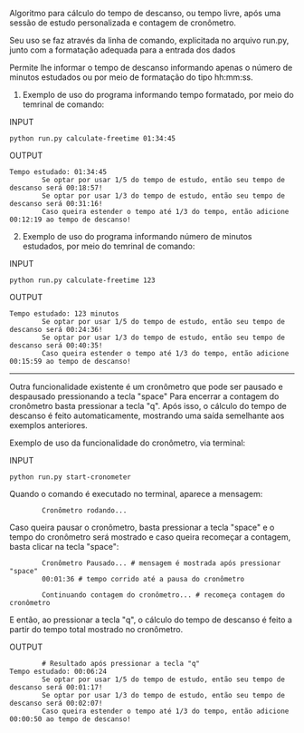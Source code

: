 Algoritmo para cálculo do tempo de descanso, ou tempo livre, após uma sessão de estudo personalizada e contagem de cronômetro.

Seu uso se faz através da linha de comando, explicitada no arquivo run.py, junto com a formatação adequada para a entrada dos dados

Permite lhe informar o tempo de descanso informando apenas o número de minutos estudados ou por meio de formatação do tipo hh:mm:ss.

1. Exemplo de uso do programa informando tempo formatado, por meio do temrinal de comando:

INPUT

```
python run.py calculate-freetime 01:34:45
```

OUTPUT

```
Tempo estudado: 01:34:45
        Se optar por usar 1/5 do tempo de estudo, então seu tempo de descanso será 00:18:57!
        Se optar por usar 1/3 do tempo de estudo, então seu tempo de descanso será 00:31:16!
        Caso queira estender o tempo até 1/3 do tempo, então adicione 00:12:19 ao tempo de descanso!
```

2. Exemplo de uso do programa informando número de minutos estudados, por meio do temrinal de comando:

INPUT

```
python run.py calculate-freetime 123
```

OUTPUT

```
Tempo estudado: 123 minutos
        Se optar por usar 1/5 do tempo de estudo, então seu tempo de descanso será 00:24:36!
        Se optar por usar 1/3 do tempo de estudo, então seu tempo de descanso será 00:40:35!
        Caso queira estender o tempo até 1/3 do tempo, então adicione 00:15:59 ao tempo de descanso!
```

---
Outra funcionalidade existente é um cronômetro que pode ser pausado e despausado pressionando a tecla "space"
Para encerrar a contagem do cronômetro basta pressionar a tecla "q". Após isso, o cálculo do tempo de descanso é feito 
automaticamente, mostrando uma saída semelhante aos exemplos anteriores.

Exemplo de uso da funcionalidade do cronômetro, via terminal:

INPUT
```
python run.py start-cronometer
```
Quando o comando é executado no terminal, aparece a mensagem:
```
        Cronômetro rodando...
```
Caso queira pausar o cronômetro, basta pressionar a tecla "space" e o tempo do cronômetro será
mostrado e caso queira recomeçar a contagem, basta clicar na tecla "space":
```
        Cronômetro Pausado... # mensagem é mostrada após pressionar "space"
        00:01:36 # tempo corrido até a pausa do cronômetro

        Continuando contagem do cronômetro... # recomeça contagem do cronômetro
```
E então, ao pressionar a tecla "q", o cálculo do tempo de descanso é feito a partir do tempo total 
mostrado no cronômetro.

OUTPUT
```
        # Resultado após pressionar a tecla "q"
Tempo estudado: 00:06:24
        Se optar por usar 1/5 do tempo de estudo, então seu tempo de descanso será 00:01:17!
        Se optar por usar 1/3 do tempo de estudo, então seu tempo de descanso será 00:02:07!
        Caso queira estender o tempo até 1/3 do tempo, então adicione 00:00:50 ao tempo de descanso!
```
